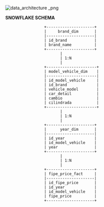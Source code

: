 ![data_architecture _png](https://github.com/user-attachments/assets/154b7908-b215-4180-82aa-5d009408e85b)


**SNOWFLAKE SCHEMA**

                     +---------------------+
                     |     brand_dim       |
                     |---------------------|
                     | id_brand            |
                     | brand_name          |
                     +---------------------+
                            |
                            | 1:N
                            |
                     +----------------------+
                     | model_vehicle_dim    |
                     |----------------------|
                     | id_model_vehicle     |
                     | id_brand             |
                     | vehicle_model        |
                     | car_detail           |
                     | cambio               |
                     | cilindrada           |
                     +----------------------+
                            |
                            | 1:N
                            |
                     +---------------------+
                     |      year_dim       |
                     |---------------------|
                     | id_year             |
                     | id_model_vehicle    |
                     | year                |
                     +---------------------+
                            |
                            | 1:N
                            |
                     +---------------------+
                     | fipe_price_fact     |
                     |---------------------|
                     | id_fipe_price       |
                     | id_year             |
                     | id_model_vehicle    |
                     | fipe_price          |
                     +---------------------+

